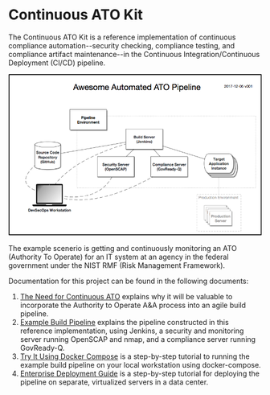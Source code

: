 # Continuous ATO Kit

The Continuous ATO Kit is a reference implementation of continuous compliance automation--security checking, compliance testing, and compliance artifact maintenance--in the Continuous Integration/Continuous Deployment (CI/CD) pipeline.

![Diagram showing a build pipeline environment consisting of a Source Code Repository (GitHub) a Build Server (Jenkins), a Target Application Instance, a Security and Monitoring Server (OpenSCAP), a Compliance Server (GovReady-Q), a DevSecOps Workstation, and Production Environment.](docs/c-a-k-system-diagram-p1.png)

The example scenerio is getting and continuously monitoring an ATO (Authority To Operate) for an IT system at an agency in the federal government under the NIST RMF (Risk Management Framework).

Documentation for this project can be found in the following documents:

1. [The Need for Continuous ATO](Purpose.md) explains why it will be valuable to incorporate the Authority to Operate A&A process into an agile build pipeline.
1. [Example Build Pipeline](Pipeline.md) explains the pipeline constructed in this reference implementation, using Jenkins, a security and monitoring server running OpenSCAP and nmap, and a compliance server running GovReady-Q.
1. [Try It Using Docker Compose](TryIt.md) is a step-by-step tutorial to running the example build pipeline on your local workstation using docker-compose.
1. [Enterprise Deployment Guide](Enterprise.md) is a step-by-step tutorial for deploying the pipeline on separate, virtualized servers in a data center.
